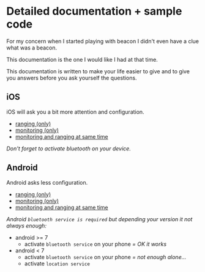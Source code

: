 # Detailed documentation + sample code

For my concern when I started playing with beacon I didn't even have a clue what was a beacon.

This documentation is the one I would like I had at that time.

This documentation is written to make your life easier to give and to give you answers before you ask yourself the questions.

## iOS

iOS will ask you a bit more attention and configuration.

- [ranging (only)](https://github.com/MacKentoch/react-native-beacons-manager/blob/master/examples/samples/ranging.ios.md)
- [monitoring (only)](https://github.com/MacKentoch/react-native-beacons-manager/blob/master/examples/samples/monitoring.ios.md)
- [monitoring and ranging at same time](https://github.com/MacKentoch/react-native-beacons-manager/blob/master/examples/samples/monitoringAndRanging.ios.md)

*Don't forget to activate bluetooth on your device.*

## Android

Android asks less configuration.

- [ranging (only)](https://github.com/MacKentoch/react-native-beacons-manager/blob/master/examples/samples/ranging.android.md)
- [monitoring (only)](https://github.com/MacKentoch/react-native-beacons-manager/blob/master/examples/samples/monitoring.android.md)
- [monitoring and ranging at same time](https://github.com/MacKentoch/react-native-beacons-manager/blob/master/examples/samples/monitoringAndRanging.android.md)

*Android `bluetooth service is required` but depending your version it not always enough:*
- android >= 7
  - activate `bluetooth service` on your phone *= OK it works*
- android < 7
  - activate `bluetooth service` on your phone *= not enough alone...*
  - activate `location service`

